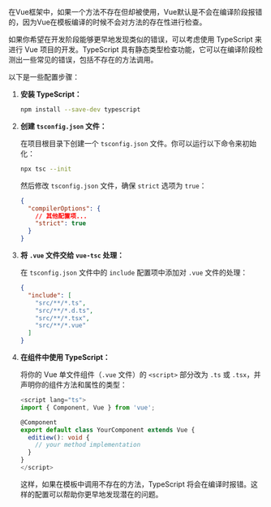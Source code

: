 在Vue框架中，如果一个方法不存在但却被使用，Vue默认是不会在编译阶段报错的，因为Vue在模板编译的时候不会对方法的存在性进行检查。

如果你希望在开发阶段能够更早地发现类似的错误，可以考虑使用 TypeScript 来进行 Vue 项目的开发。TypeScript 具有静态类型检查功能，它可以在编译阶段检测出一些常见的错误，包括不存在的方法调用。

以下是一些配置步骤：

1. **安装 TypeScript：**

   ```bash
   npm install --save-dev typescript
   ```

2. **创建 `tsconfig.json` 文件：**

   在项目根目录下创建一个 `tsconfig.json` 文件。你可以运行以下命令来初始化：

   ```bash
   npx tsc --init
   ```

   然后修改 `tsconfig.json` 文件，确保 `strict` 选项为 `true`：

   ```json
   {
     "compilerOptions": {
       // 其他配置项...
       "strict": true
     }
   }
   ```

3. **将 `.vue` 文件交给 `vue-tsc` 处理：**

   在 `tsconfig.json` 文件中的 `include` 配置项中添加对 `.vue` 文件的处理：

   ```json
   {
     "include": [
       "src/**/*.ts",
       "src/**/*.d.ts",
       "src/**/*.tsx",
       "src/**/*.vue"
     ]
   }
   ```

4. **在组件中使用 TypeScript：**

   将你的 Vue 单文件组件（`.vue` 文件）的 `<script>` 部分改为 `.ts` 或 `.tsx`，并声明你的组件方法和属性的类型：

   ```typescript
   <script lang="ts">
   import { Component, Vue } from 'vue';

   @Component
   export default class YourComponent extends Vue {
     editiew(): void {
       // your method implementation
     }
   }
   </script>
   ```

   这样，如果在模板中调用不存在的方法，TypeScript 将会在编译时报错。这样的配置可以帮助你更早地发现潜在的问题。

